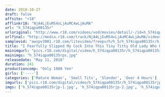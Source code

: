 ```yaml
---
date: 2018-10-27
draft: false
affsite: "r18"
afflinkr18: "NjA4LjEuMS4xLjAuMC4wLjAuMA"
url: "h_574iqpa00135r"
urloriginal: "http://www.r18.com/videos/vod/movies/detail/-/id=h_574iqpa00135r"
urlfinal: "http://media.r18.com/track/NjA4LjEuMS4xLjAuMC4wLjAuMA/videos/vod/movies/detail/-/id=h_574iqpa00135r"
samplevid: "awspv3001.r18.com/litevideo/freepv/h/h_5/h_574iqpa00135r/h_574iqpa00135r_dmb_w.mp4"
title: "I Fearfully Slipped My Cock Into This Tiny Titty Old Lady Who Had Absolutely No Meat On Her Bones 20 Ladies/240 Minutes"
mainimgurl: "pics.r18.com/digital/video/h_574iqpa00135r/h_574iqpa00135rps.jpg"
mainimgs: "h_574iqpa00135rps.jpg"
releasedate: "May 11, 2018"
duration: 241
productioncomp: "Only 1980 Yen"
girls: ['----']
categories: ['Mature Woman', 'Small Tits', 'Slender', 'Over 4 Hours']
imgurls: ['pics.r18.com/digital/video/h_574iqpa00135r/h_574iqpa00135rjp-1.jpg', 'pics.r18.com/digital/video/h_574iqpa00135r/h_574iqpa00135rjp-2.jpg', 'pics.r18.com/digital/video/h_574iqpa00135r/h_574iqpa00135rjp-3.jpg', 'pics.r18.com/digital/video/h_574iqpa00135r/h_574iqpa00135rjp-4.jpg', 'pics.r18.com/digital/video/h_574iqpa00135r/h_574iqpa00135rjp-5.jpg', 'pics.r18.com/digital/video/h_574iqpa00135r/h_574iqpa00135rjp-6.jpg', 'pics.r18.com/digital/video/h_574iqpa00135r/h_574iqpa00135rjp-7.jpg', 'pics.r18.com/digital/video/h_574iqpa00135r/h_574iqpa00135rjp-8.jpg', 'pics.r18.com/digital/video/h_574iqpa00135r/h_574iqpa00135rjp-9.jpg', 'pics.r18.com/digital/video/h_574iqpa00135r/h_574iqpa00135rjp-10.jpg', 'pics.r18.com/digital/video/h_574iqpa00135r/h_574iqpa00135rjp-11.jpg', 'pics.r18.com/digital/video/h_574iqpa00135r/h_574iqpa00135rjp-12.jpg', 'pics.r18.com/digital/video/h_574iqpa00135r/h_574iqpa00135rjp-13.jpg', 'pics.r18.com/digital/video/h_574iqpa00135r/h_574iqpa00135rjp-14.jpg', 'pics.r18.com/digital/video/h_574iqpa00135r/h_574iqpa00135rjp-15.jpg', 'pics.r18.com/digital/video/h_574iqpa00135r/h_574iqpa00135rjp-16.jpg', 'pics.r18.com/digital/video/h_574iqpa00135r/h_574iqpa00135rjp-17.jpg', 'pics.r18.com/digital/video/h_574iqpa00135r/h_574iqpa00135rjp-18.jpg', 'pics.r18.com/digital/video/h_574iqpa00135r/h_574iqpa00135rjp-19.jpg', 'pics.r18.com/digital/video/h_574iqpa00135r/h_574iqpa00135rjp-20.jpg']
imgs: ['h_574iqpa00135rjp-1.jpg', 'h_574iqpa00135rjp-2.jpg', 'h_574iqpa00135rjp-3.jpg', 'h_574iqpa00135rjp-4.jpg', 'h_574iqpa00135rjp-5.jpg', 'h_574iqpa00135rjp-6.jpg', 'h_574iqpa00135rjp-7.jpg', 'h_574iqpa00135rjp-8.jpg', 'h_574iqpa00135rjp-9.jpg', 'h_574iqpa00135rjp-10.jpg', 'h_574iqpa00135rjp-11.jpg', 'h_574iqpa00135rjp-12.jpg', 'h_574iqpa00135rjp-13.jpg', 'h_574iqpa00135rjp-14.jpg', 'h_574iqpa00135rjp-15.jpg', 'h_574iqpa00135rjp-16.jpg', 'h_574iqpa00135rjp-17.jpg', 'h_574iqpa00135rjp-18.jpg', 'h_574iqpa00135rjp-19.jpg', 'h_574iqpa00135rjp-20.jpg']
---
```


